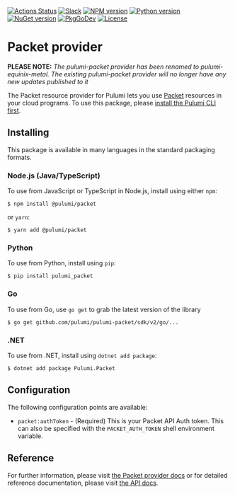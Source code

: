 [![Actions Status](https://github.com/pulumi/pulumi-packet/workflows/master/badge.svg)](https://github.com/pulumi/pulumi-packet/actions)
[![Slack](http://www.pulumi.com/images/docs/badges/slack.svg)](https://slack.pulumi.com)
[![NPM version](https://badge.fury.io/js/%40pulumi%2Fpacket.svg)](https://www.npmjs.com/package/@pulumi/packet)
[![Python version](https://badge.fury.io/py/pulumi-packet.svg)](https://pypi.org/project/pulumi-packet)
[![NuGet version](https://badge.fury.io/nu/pulumi.packet.svg)](https://badge.fury.io/nu/pulumi.packet)
[![PkgGoDev](https://pkg.go.dev/badge/github.com/pulumi/pulumi-packet/sdk/v3/go)](https://pkg.go.dev/github.com/pulumi/pulumi-packet/sdk/v3/go)
[![License](https://img.shields.io/npm/l/%40pulumi%2Fpulumi.svg)](https://github.com/pulumi/pulumi-packet/blob/master/LICENSE)

# Packet provider

**PLEASE NOTE:** *The pulumi-packet provider has been renamed to pulumi-equinix-metal. The existing pulumi-packet provider
will no longer have any new updates published to it*

The Packet resource provider for Pulumi lets you use [Packet](https://www.packet.com/) resources in your cloud programs.  To use
this package, please [install the Pulumi CLI first](https://pulumi.io/).


## Installing

This package is available in many languages in the standard packaging formats.

### Node.js (Java/TypeScript)

To use from JavaScript or TypeScript in Node.js, install using either `npm`:

    $ npm install @pulumi/packet

or `yarn`:

    $ yarn add @pulumi/packet

### Python

To use from Python, install using `pip`:

    $ pip install pulumi_packet

### Go

To use from Go, use `go get` to grab the latest version of the library

    $ go get github.com/pulumi/pulumi-packet/sdk/v2/go/...
    
### .NET

To use from .NET, install using `dotnet add package`:

    $ dotnet add package Pulumi.Packet

## Configuration

The following configuration points are available:

- `packet:authToken` - (Required) This is your Packet API Auth token. This can also be specified with the 
  `PACKET_AUTH_TOKEN` shell environment variable.

## Reference

For further information, please visit [the Packet provider docs](https://www.pulumi.com/docs/intro/cloud-providers/packet) or for detailed reference documentation, please visit [the API docs](https://www.pulumi.com/docs/reference/pkg/packet).
